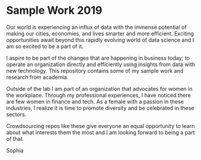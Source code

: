 # Sample Work 2019
Our world is experiencing an influx of data with the immense potential of making our cities, economies, and lives smarter and more efficient. Exciting opportunities await beyond this rapidly evolving world of data science and I am so excited to be a part of it. 

I aspire to be part of the changes that are happening in business today; to operate an organization directly and efficiently using insights from data with new technology. This repository contains some of my sample work and research from academia. 

Outside of the lab I am part of an organization that advocates for women in the workplace. Through my professional experiences, I have noticed there are few women in finance and tech. As a female with a passion in these industries, I realize it is time to promote diversity and be celebrated in these sectors.

Crowdsourcing repos like these give everyone an equal opportunity to learn about what interests them the most and I am looking forward to being a part of that.

Sophia




